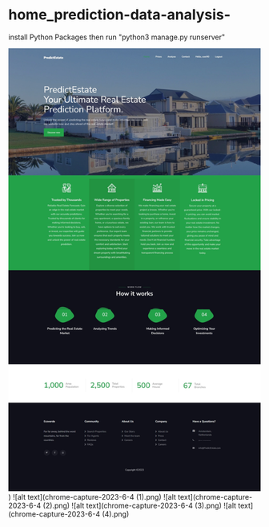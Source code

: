 # home_prediction-data-analysis-

install  Python Packages then run "python3 manage.py runserver" 

![alt text](chrome-capture-2023-6-4.png))
![alt text](chrome-capture-2023-6-4 (1).png)
![alt text](chrome-capture-2023-6-4 (2).png)
![alt text](chrome-capture-2023-6-4 (3).png)
![alt text](chrome-capture-2023-6-4 (4).png)
